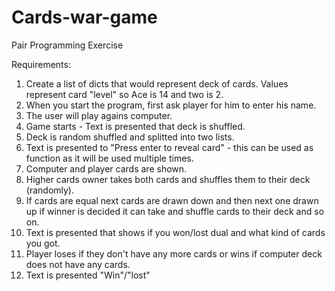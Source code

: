 # Cards-war-game
Pair Programming Exercise

Requirements:
1. Create a list of dicts that would represent deck of cards. Values represent card "level" so Ace is 14 and two is 2.
2. When you start the program, first ask player for him to enter his name.
3. The user will play agains computer.
4. Game starts - Text is presented that deck is shuffled.
5. Deck is random shuffled and splitted into two lists.
5. Text is presented to "Press enter to reveal card" - this can be used as function as it will be used multiple times.
6. Computer and player cards are shown.
7. Higher cards owner takes both cards and shuffles them to their deck (randomly).
8. If cards are equal next cards are drawn down and then next one drawn up if winner is decided it can take and shuffle cards to their deck and so on.
9. Text is presented that shows if you won/lost dual and what kind of cards you got.
10. Player loses if they don't have any more cards or wins if computer deck does not have any cards.
11. Text is presented "Win"/"lost"

